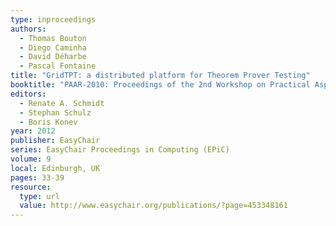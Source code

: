 ```yaml
---
type: inproceedings
authors:
  - Thomas Bouton
  - Diego Caminha
  - David Déharbe
  - Pascal Fontaine
title: "GridTPT: a distributed platform for Theorem Prover Testing"
booktitle: "PAAR-2010: Proceedings of the 2nd Workshop on Practical Aspects of Automated Reasoning"
editors:
  - Renate A. Schmidt
  - Stephan Schulz
  - Boris Konev
year: 2012
publisher: EasyChair
series: EasyChair Proceedings in Computing (EPiC)
volume: 9
local: Edinburgh, UK
pages: 33-39
resource:
  type: url
  value: http://www.easychair.org/publications/?page=453348161
---
```


